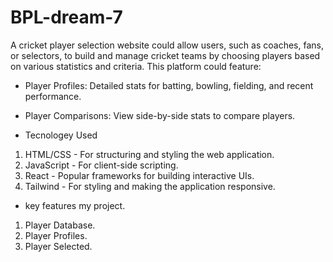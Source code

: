 # BPL-dream-7

A cricket player selection website could allow users, such as coaches, fans, or selectors, to build and manage cricket teams by choosing players based on various statistics and criteria. This platform could feature:
- Player Profiles: Detailed stats for batting, bowling, fielding, and recent performance.
- Player Comparisons: View side-by-side stats to compare players.

- Tecnologey Used
1. HTML/CSS - For structuring and styling the web application.
2. JavaScript - For client-side scripting.
3. React - Popular frameworks for building interactive UIs.
4. Tailwind - For styling and making the application responsive.


- key features my project.
1. Player Database.
2. Player Profiles.
3. Player Selected.
